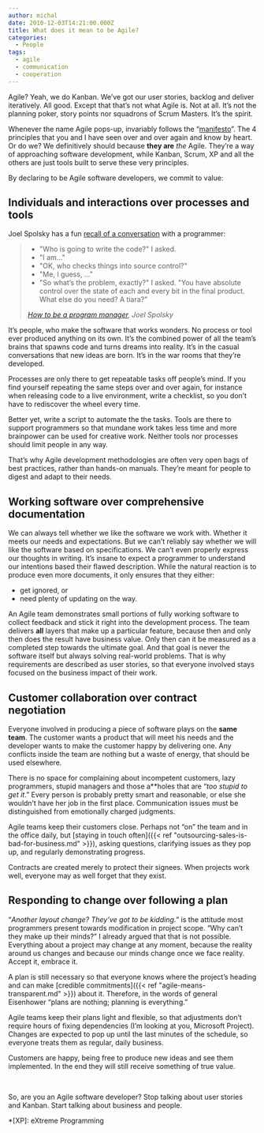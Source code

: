 ```yaml
---
author: michal
date: 2010-12-03T14:21:00.000Z
title: What does it mean to be Agile?
categories:
  - People
tags:
  - agile
  - communication
  - cooperation
---
```


Agile? Yeah, we do Kanban. We’ve got our user stories, backlog and deliver iteratively. All good. Except that that’s not what Agile is. Not at all. It’s not the planning poker, story points nor squadrons of Scrum Masters. It’s the spirit.

Whenever the name Agile pops-up, invariably follows the “[manifesto](http://www.agilemanifesto.org/ "The Agile Manifesto")”. The 4 principles that you and I have seen over and over again and know by heart. Or do we? We definitively should because __they are__ _the_ Agile. They’re a way of approaching software development, while Kanban, Scrum, XP and all the others are just tools built to serve these very principles.

By declaring to be Agile software developers, we commit to value:

## Individuals and interactions over processes and tools

Joel Spolsky has a fun [recall of a conversation](http://www.joelonsoftware.com/items/2009/03/09.html) with a programmer:

> * "Who is going to write the code?" I asked.
> * "I am…"
> * "OK, who checks things into source control?"
> * "Me, I guess, …"
> * "So what’s the problem, exactly?" I asked. "You have absolute control over the state of each and every bit in the final product. What else do you need? A tiara?"
>
> <cite>[How to be a program manager](http://www.joelonsoftware.com/items/2009/03/09.html), Joel Spolsky</cite>

It’s people, who make the software that works wonders. No process or tool ever produced anything on its own. It’s the combined power of all the team’s brains that spawns code and turns dreams into reality. It’s in the casual conversations that new ideas are born. It’s in the war rooms that they’re developed.

Processes are only there to get repeatable tasks off people’s mind. If you find yourself repeating the same steps over and over again, for instance when releasing code to a live environment, write a checklist, so you don’t have to rediscover the wheel every time.

Better yet, write a script to automate the the tasks. Tools are there to support programmers so that mundane work takes less time and more brainpower can be used for creative work. Neither tools nor processes should limit people in any way.

That’s why Agile development methodologies are often very open bags of best practices, rather than hands-on manuals. They’re meant for people to digest and adapt to their needs.

## Working software over comprehensive documentation

We can always tell whether we like the software we work with. Whether it meets our needs and expectations. But we can’t reliably say whether we will like the software based on specifications. We can’t even properly express our thoughts in writing. It’s insane to expect a programmer to understand our intentions based their flawed description. While the natural reaction is to produce even more documents, it only ensures that they either:

* get ignored, or
* need plenty of updating on the way.

An Agile team demonstrates small portions of fully working software to collect feedback and stick it right into the development process. The team delivers __all__ layers that make up a particular feature, because then and only then does the result have business value. Only then can it be measured as a completed step towards the ultimate goal. And that goal is never the software itself but always solving real-world problems. That is why requirements are described as user stories, so that everyone involved stays focused on the business impact of their work.

## Customer collaboration over contract negotiation

Everyone involved in producing a piece of software plays on the __same team__. The customer wants a product that will meet his needs and the developer wants to make the customer happy by delivering one. Any conflicts inside the team are nothing but a waste of energy, that should be used elsewhere.

There is no space for complaining about incompetent customers, lazy programmers, stupid managers and those a**holes that are “_too stupid to get it_.” Every person is probably pretty smart and reasonable, or else she wouldn’t have her job in the first place. Communication issues must be distinguished from emotionally charged judgments.

Agile teams keep their customers close. Perhaps not “on” the team and in the office daily, but [staying in touch often]({{< ref "outsourcing-sales-is-bad-for-business.md" >}}), asking questions, clarifying issues as they pop up, and regularly demonstrating progress.

Contracts are created merely to protect their signees. When projects work well, everyone may as well forget that they exist.

## Responding to change over following a plan

“_Another layout change? They’ve got to be kidding._” is the attitude most programmers present towards modification in project scope. “Why can’t they make up their minds?” I already argued that that is not possible. Everything about a project may change at any moment, because the reality around us changes and because our minds change once we face reality. Accept it, embrace it.

A plan is still necessary so that everyone knows where the project’s heading and can make [credible commitments]({{< ref "agile-means-transparent.md" >}}) about it. Therefore, in the words of general Eisenhower “plans are nothing; planning is everything.”

Agile teams keep their plans light and flexible, so that adjustments don’t require hours of fixing dependencies (I’m looking at you, Microsoft Project). Changes are expected to pop up until the last minutes of the schedule, so everyone treats them as regular, daily business.

Customers are happy, being free to produce new ideas and see them implemented. In the end they will still receive something of true value.

&nbsp;

So, are you an Agile software developer? Stop talking about user stories and Kanban. Start talking about business and people.

*[XP]: eXtreme Programming
